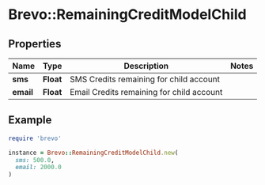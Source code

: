 # Brevo::RemainingCreditModelChild

## Properties

| Name | Type | Description | Notes |
| ---- | ---- | ----------- | ----- |
| **sms** | **Float** | SMS Credits remaining for child account |  |
| **email** | **Float** | Email Credits remaining for child account |  |

## Example

```ruby
require 'brevo'

instance = Brevo::RemainingCreditModelChild.new(
  sms: 500.0,
  email: 2000.0
)
```

